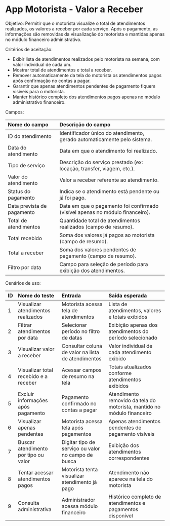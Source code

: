 # **App Motorista \- Valor a Receber**

Objetivo: Permitir que o motorista visualize o total de atendimentos realizados, os valores a receber por cada serviço. Após o pagamento, as informações são removidas da visualização do motorista e mantidas apenas no módulo financeiro administrativo.

Critérios de aceitação:

* Exibir lista de atendimentos realizados pelo motorista na semana, com valor individual de cada um.  
* Mostrar total de atendimentos  e total a receber.  
* Remover automaticamente da tela do motorista os atendimentos pagos após confirmação no contas a pagar.  
* Garantir que apenas atendimentos pendentes de pagamento fiquem visíveis para o motorista.  
* Manter histórico completo dos atendimentos pagos apenas no módulo administrativo financeiro.

Campos:

| Nome do campo | Descrição do campo |
| :---- | :---- |
| ID do atendimento | Identificador único do atendimento, gerado automaticamente pelo sistema. |
| Data do atendimento | Data em que o atendimento foi realizado. |
| Tipo de serviço | Descrição do serviço prestado (ex: locação, transfer, viagem, etc.). |
| Valor do atendimento | Valor a receber referente ao atendimento. |
| Status do pagamento | Indica se o atendimento está pendente ou já foi pago. |
| Data prevista de pagamento | Data em que o pagamento foi confirmado (visível apenas no módulo financeiro). |
| Total de atendimentos | Quantidade total de atendimentos realizados (campo de resumo). |
| Total recebido | Soma dos valores já pagos ao motorista (campo de resumo). |
| Total a receber | Soma dos valores pendentes de pagamento (campo de resumo). |
| Filtro por data | Campo para seleção de período para exibição dos atendimentos. |

Cenários de uso:

| ID | Nome do teste | Entrada | Saída esperada |
| :---- | :---- | :---- | :---- |
| 1 | Visualizar atendimentos realizados | Motorista acessa tela de atendimentos | Lista de atendimentos, valores e totais exibidos |
| 2 | Filtrar atendimentos por data | Selecionar período no filtro de datas | Exibição apenas dos atendimentos do período selecionado |
| 3 | Visualizar valor a receber | Consultar coluna de valor na lista de atendimentos | Valor individual de cada atendimento exibido |
| 4 | Visualizar total recebido e a receber | Acessar campos de resumo na tela | Totais atualizados conforme atendimentos exibidos |
| 5 | Excluir informações após pagamento | Pagamento confirmado no contas a pagar | Atendimento removido da tela do motorista, mantido no módulo financeiro |
| 6 | Visualizar apenas pendentes | Motorista acessa tela após pagamentos | Apenas atendimentos pendentes de pagamento visíveis |
| 7 | Buscar atendimento por tipo ou valor | Digitar tipo de serviço ou valor no campo de busca | Exibição dos atendimentos correspondentes |
| 8 | Tentar acessar atendimentos pagos | Motorista tenta visualizar atendimento já pago | Atendimento não aparece na tela do motorista |
| 9 | Consulta administrativa | Administrador acessa módulo financeiro | Histórico completo de atendimentos e pagamentos disponível |

